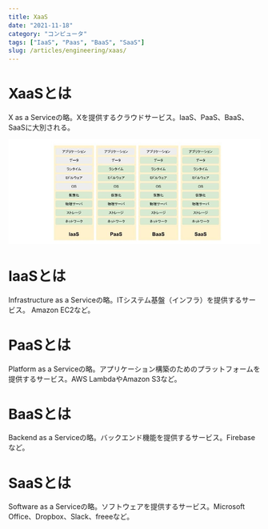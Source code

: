 ```yaml
---
title: XaaS
date: "2021-11-18"
category: "コンピュータ"
tags: ["IaaS", "Paas", "BaaS", "SaaS"]
slug: /articles/engineering/xaas/
---
```


# XaaSとは
X as a Serviceの略。Xを提供するクラウドサービス。IaaS、PaaS、BaaS、SaaSに大別される。

![eyecatch](./xaas.jpg)

# IaaSとは
Infrastructure as a Serviceの略。ITシステム基盤（インフラ）を提供するサービス。
Amazon EC2など。

# PaaSとは
Platform as a Serviceの略。アプリケーション構築のためのプラットフォームを提供するサービス。AWS LambdaやAmazon S3など。

# BaaSとは
Backend as a Serviceの略。バックエンド機能を提供するサービス。Firebaseなど。

# SaaSとは
Software as a Serviceの略。ソフトウェアを提供するサービス。Microsoft Office、Dropbox、Slack、freeeなど。
